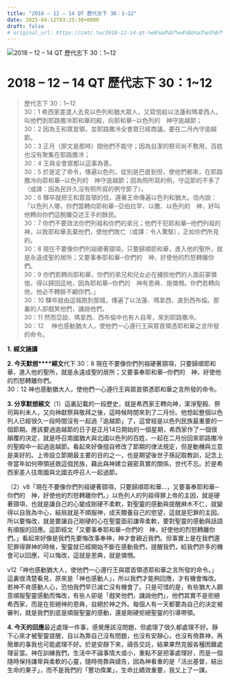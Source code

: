 ```yaml
---
title: "2018 – 12 – 14 QT 歷代志下 30：1~12"
date: 2025-04-12T03:25:30+0800
draft: false
# original_url: https://cmtc.tw/2018-12-14-qt-%e6%ad%b7%e4%bb%a3%e5%bf%97%e4%b8%8b-30%ef%bc%9a112
---
```


![2018 – 12 – 14 QT 歷代志下 30：1~12](/images/qt.jpg   "2018 – 12 – 14 QT 歷代志下 30：1~12")

# 2018 – 12 – 14 QT 歷代志下 30：1~12

> 歷代志下 30：1~12  
> 30：1 希西家差遣人去見以色列和猶大眾人，又寫信給以法蓮和瑪拿西人，叫他們到耶路撒冷耶和華的殿，向耶和華─以色列的　神守逾越節；  
> 30：2 因為王和眾首領，並耶路撒冷全會眾已經商議，要在二月內守逾越節。  
> 30：3 正月（原文是那時）間他們不能守；因為自潔的祭司尚不敷用，百姓也沒有聚集在耶路撒冷；  
> 30：4 王與全會眾都以這事為善。  
> 30：5 於是定了命令，傳遍以色列，從別是巴直到但，使他們都來，在耶路撒冷向耶和華─以色列的　神守逾越節；因為照所寫的例，守這節的不多了（或譯：因為民許久沒有照所寫的例守節了）。  
> 30：6 驛卒就把王和眾首領的信，遵著王命傳遍以色列和猶大。信內說：「以色列人哪，你們當轉向耶和華─亞伯拉罕、以撒、以色列的　神，好叫他轉向你們這脫離亞述王手的餘民。  
> 30：7 你們不要效法你們列祖和你們的弟兄；他們干犯耶和華─他們列祖的　神，以致耶和華丟棄他們，使他們敗亡（或譯：令人驚駭），正如你們所見的。  
> 30：8 現在不要像你們列祖硬著頸項，只要歸順耶和華，進入他的聖所，就是永遠成聖的居所；又要事奉耶和華─你們的　神，好使他的烈怒轉離你們。  
> 30：9 你們若轉向耶和華，你們的弟兄和兒女必在擄掠他們的人面前蒙憐恤，得以歸回這地，因為耶和華─你們的　神有恩典、施憐憫。你們若轉向他，他必不轉臉不顧你們。」  
> 30：10 驛卒就由這城跑到那城，傳遍了以法蓮、瑪拿西，直到西布倫。那裏的人卻戲笑他們，譏誚他們。  
> 30：11 然而亞設、瑪拿西、西布倫中也有人自卑，來到耶路撒冷。  
> 30：12 　神也感動猶大人，使他們一心遵行王與眾首領憑耶和華之言所發的命令。

**1.** **經文誦讀**

**2. 今天默想****經文**代下 30：8 現在不要像你們列祖硬著頸項，只要歸順耶和華，進入他的聖所，就是永遠成聖的居所；又要事奉耶和華─你們的　神，好使他的烈怒轉離你們。  
30：12 神也感動猶大人，使他們一心遵行王與眾首領憑耶和華之言所發的命令。

**3. 分享默想經文**（1）這裏記載的一段歷史，就是希西家王轉向神，潔淨聖殿、祭司與利未人，又向神獻祭與敬拜之後，這時候時間來到了二月份。他想起整個以色列人已經很久一段時間沒有一起過「逾越節」了，這曾經是以色列民族最重要的一個節期。應該要過逾越節的日子是正月14日開始的一個星期，希西家作了一個很顛覆的決定，就是呼召南國猶大與北國以色列的百姓，一起在二月份回來耶路撒冷的聖殿中一起過逾越節。看起來好像擅自修改了節期的律法規定，但是動機與立意是美好的。上帝設立節期最主要的目的之一，也是期望後世子孫記取教訓，記念上帝當年如何帶領拯救這個民族，藉此與神建立親密真實的關係，世代不忘。於是希西家差人往南國與北國去呼召人一起過節。

（2）v8「現在不要像你們列祖硬著頸項，只要歸順耶和華…，又要事奉耶和華─你們的　神，好使他的烈怒轉離你們。」以色列人的列祖得罪上帝的主因，就是硬著頸項，也就是讓自己的心變成剛硬不柔軟，對聖靈的感動與提醒麻木不仁，就變得以自我為中心，結局就是不順服神，成天餵養自己的慾望，這就是犯罪的主因。所以要悔改，就是要讓自己剛硬的心在聖靈面前謙卑柔軟，要對聖靈的感動與話語有順服的回應。這節經文「又要事奉耶和華─你們的　神，好使他的烈怒轉離你們。」看起來好像是我們先要悔改事奉神，神才會親近我們。但事實上是在我們還犯罪得罪神的時候，聖靈就已經開始不斷在感動我們，提醒我們，給我們許多的機會可以回應，可以悔改，這就是恩典，就是憐憫。

v12「神也感動猶大人，使他們一心遵行王與眾首領憑耶和華之言所發的命令。」這裏很清楚看見，原來是「神也感動人」，所以我們才能夠回應，才有機會悔改。若神不肯感動人心，恐怕我們早已滅亡沒有機會了。只是可惜的是，有些猶大人願意順服聖靈感動而悔改，有些人卻是「戲笑他們，譏誚他們」，他們其實不是拒絕希西家，而是在拒絕神的恩典，自絕於神之外。每個人有一天都要為自己的決定被審判，就是我們到底是順服聖靈的感動，還是剛硬拒絕聖靈的引導帶領。

**4. 今天的回應**最近處理一件事，感覺應該沒問題，但處理了很久都處理不好。靜下心來才被聖靈提醒，自以為靠自己沒有問題，也沒有安靜心，也沒有倚靠神，再簡單的事我也可能處理不好。於是安靜下來，禱告交託，結果果然克服各種困難處理妥當。神在訓練我們，生活中不論事情大或小，重點不是把事處理好，而是一個隨時保持謙卑與柔軟的心靈，隨時倚靠與禱告，因為神看重的是「活出基督，結出生命的果子」，而不是我們的「豐功偉業」，生命比績效重要，我又上了一課。